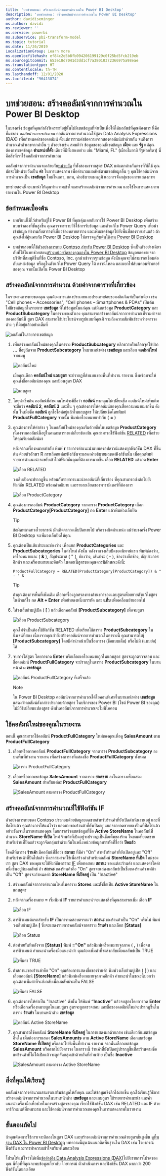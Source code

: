 ```yaml
---
title: 'บทช่วยสอน: สร้างคอลัมน์จากการคำนวณใน Power BI Desktop'
description: 'บทช่วยสอน: สร้างคอลัมน์จากการคำนวณใน Power BI Desktop'
author: davidiseminger
ms.author: davidi
ms.reviewer: ''
ms.service: powerbi
ms.subservice: pbi-transform-model
ms.topic: tutorial
ms.date: 11/26/2019
LocalizationGroup: Learn more
ms.openlocfilehash: ef84c2e5b8fb094206199129c0f25bd5fcb219eb
ms.sourcegitcommit: 653e18d7041d3dd1cf7a38010372366975a98eae
ms.translationtype: HT
ms.contentlocale: th-TH
ms.lasthandoff: 12/01/2020
ms.locfileid: "96413874"
---
```

# <a name="tutorial-create-calculated-columns-in-power-bi-desktop"></a>บทช่วยสอน: สร้างคอลัมน์จากการคำนวณใน Power BI Desktop

ในบางครั้ง ข้อมูลที่คุณกำลังวิเคราะห์อยู่นั้นไม่มีเขตข้อมูลที่จำเป็นเพื่อให้ได้ผลลัพธ์ที่คุณต้องการ นี่คือที่มาของ *คอลัมน์จากการคำนวณ* คอลัมน์จากการคำนวณใช้สูตร Data Analysis Expressions (DAX) เพื่อกำหนดค่าของคอลัมน์ ตั้งแต่การรวมค่าข้อความจากสองคอลัมน์เข้าด้วยกัน จนถึงการคำนวณค่าตัวเลขจากค่าอื่น ๆ ตัวอย่างเช่น สมมติว่า ข้อมูลของคุณมีเขตข้อมูล **เมือง** และ **รัฐ** แต่คุณต้องการเขตข้อมูล **ตำแหน่งที่ตั้ง** เดียวที่มีทั้งสองอย่าง เช่น "Miami, FL" (เมืองไมอามี รัฐฟลอริดา) นี่คือสิ่งที่เราใช้คอลัมน์จากการคำนวณ

คอลัมน์จากการคำนวณจะคล้ายกับ[หน่วยวัด](desktop-tutorial-create-measures.md) ที่ทั้งสองมาจากสูตร DAX แต่แตกต่างกันตรงที่วิธีใช้ คุณมักจะใช้หน่วยวัดเป็น **ค่า** ในการแสดงภาพ เพื่อคำนวณผลลัพธ์ตามเขตข้อมูลอื่น ๆ คุณใช้คอลัมน์จากการคำนวณเป็น **เขตข้อมูล** ใหม่ในแถว, แกน, คำอธิบายแผนภูมิ และการจัดกลุ่มของการแสดงภาพ

บทช่วยสอนนี้จะแนะนำให้คุณทำความเข้าใจและสร้างคอลัมน์จากการคำนวณ และใช้ในการแสดงภาพรายงานใน Power BI Desktop

## <a name="prerequisites"></a>ข้อกำหนดเบื้องต้น

- บทเรียนนี้มีไว้สำหรับผู้ใช้ Power BI ที่คุณคุ้นเคยกับการใช้ Power BI Desktop เพื่อสร้างแบบจำลองที่ขั้นสูงขึ้น คุณควรจะทราบวิธีใช้การรับข้อมูล และตัวแก้ไข Power Query เพื่อนำเข้าข้อมูล ทำงานกับตารางที่เกี่ยวข้องหลายตาราง และเพิ่มเขตข้อมูลไปยังพื้นที่ของรายงานแล้ว ถ้าคุณยังไม่คุ้นเคยกับ Power BI Desktop ให้ตรวจดู[เริ่มต้นใช้งาน Power BI Desktop](../fundamentals/desktop-getting-started.md)
  
- บทช่วยสอนนี้ใช้[ตัวอย่างการขาย Contoso สำหรับ Power BI Desktop](https://download.microsoft.com/download/4/6/A/46AB5E74-50F6-4761-8EDB-5AE077FD603C/Contoso%20Sales%20Sample%20for%20Power%20BI%20Desktop.zip) ซึ่งเป็นตัวอย่างเดียวกับที่ใช้ในบทช่วยสอน[สร้างหน่วยวัดของคุณเองใน Power BI Desktop](desktop-tutorial-create-measures.md) ข้อมูลยอดขายจากบริษัทที่สมมุติขึ้นที่ชื่อ Contoso, Inc. ถูกนำเข้าจากฐานข้อมูล ดังนั้นคุณจะไม่สามารถเชื่อมต่อกับแหล่งข้อมูล หรือดูในตัวแก้ไข Power Query ได้ ดาวน์โหลด และแยกไฟล์บนคอมพิวเตอร์ของคุณ จากนั้นเปิดใน Power BI Desktop

## <a name="create-a-calculated-column-with-values-from-related-tables"></a>สร้างคอลัมน์จากการคำนวณ ด้วยค่าจากตารางที่เกี่ยวข้อง

ในรายงานการขายของคุณ คุณต้องการแสดงประเภทและประเภทย่อยของผลิตภัณฑ์เป็นค่าเดียว เช่น "Cell phones – Accessories", "Cell phones – Smartphones & PDAs" เป็นต้น ไม่มีเขตข้อมูลในรายการ **เขตข้อมูล** ที่ให้ข้อมูลนั้นแก่คุณ แต่มีเขตข้อมูล **ProductCategory** และ **ProductSubcategory** ในตารางของตัวเอง คุณสามารถสร้างคอลัมน์จากการคำนวณที่รวมค่าจากสองคอลัมน์นี้ สูตร DAX สามารถใช้ประโยชน์จากรูปแบบที่คุณมี รวมถึงความสัมพันธ์ระหว่างตารางต่าง ๆ ที่มีอยู่แล้วอย่างเต็มที่

 ![คอลัมน์ในรายการเขตข้อมูล](media/desktop-tutorial-create-calculated-columns/create1.png)

1. เพื่อสร้างคอลัมน์ใหม่ของคุณในตาราง **ProductSubcategory** คลิกขวาหรือเลือกจุดไข่ปลา **...** ที่อยู่ถัดจาก **ProductSubcategory** ในบานหน้าต่าง **เขตข้อมูล** และเลือก **คอลัมน์ใหม่** จากเมนู

   ![คอลัมน์ใหม่](media/desktop-tutorial-create-calculated-columns/create2.png)

   เมื่อคุณเลือก **คอลัมน์ใหม่** **แถบสูตร** จะปรากฏที่ด้านบนของพื้นที่ทำงาน รายงาน ซึ่งพร้อมจะให้คุณตั้งชื่อคอลัมน์ของคุณ และป้อนสูตร DAX

   ![แถบสูตร](media/desktop-tutorial-create-calculated-columns/create3.png)

2. โดยค่าเริ่มต้น คอลัมน์ที่คำนวณใหม่จะมีชื่อว่า **คอลัมน์** หากคุณไม่เปลี่ยนชื่อ คอลัมน์ใหม่เพิ่มเติมจะชื่อว่า **คอลัมน์ 2**, **คอลัมน์ 3** และอื่น ๆ คุณต้องการให้คอลัมน์ของคุณสื่อความหมายมากขึ้น ดังนั้น ในเมื่อชื่อ **คอลัมน์** ถูกไฮไลต์อยู่แล้วในแถบสูตร ให้เปลี่ยนชื่อโดยพิมพ์ **ProductFullCategory** จากนั้น พิมพ์เครื่องหมายเท่ากับ ( **=** )

3. คุณต้องการให้ค่าต่าง ๆ ในคอลัมน์ใหม่ของคุณเริ่มด้วยชื่อในเขตข้อมูล **ProductCategory** เนื่องจากคอลัมน์นี้อยู่ในคนละตารางแต่เกี่ยวข้องกัน คุณสามารถใช้ฟังก์ชัน [RELATED](/dax/related-function-dax) เพื่อช่วยให้คุณรับคอลัมน์มา

   หลังจากเครื่องหมายเท่ากับ พิมพ์ **r** รายการคำแนะนำแบบดรอปดาวน์แสดงทุกฟังก์ชัน DAX ที่ขึ้นต้น ด้วยตัวอักษร R การเลือกแต่ละฟังก์ชันจะแสดงคำอธิบายผลของฟังก์ชันนั้น เมื่อคุณพิมพ์ รายการคำแนะนำจะขยับเข้าใกล้ฟังก์ชันคุณที่ต้องการมากขึ้น เลือก **RELATED** แล้วกด **Enter**

   ![เลือก RELATED](media/desktop-tutorial-create-calculated-columns/create4.png)

   วงเล็บเปิดจะปรากฏขึ้น พร้อมกับรายการแนะนำคอลัมน์ที่เกี่ยวข้อง ที่คุณสามารถส่งต่อไปยังฟังก์ชัน RELATED พร้อมคำอธิบาย และรายละเอียดของพารามิเตอร์ที่ต้องการ

   ![เลือก ProductCategory](media/desktop-tutorial-create-calculated-columns/create5.png)

4. คุณต้องการคอลัมน์ **ProductCategory** จากตาราง **ProductCategory** เลือก **ProductCategory[ProductCategory]** กด **Enter** แล้วพิมพ์วงเล็บปิด

    > [!TIP]
    > ข้อผิดพลาดทางไวยากรณ์ มักเกิดจากวงเล็บปิดหายไป หรือวางผิดตำแหน่ง แม้ว่าบางครั้ง Power BI Desktop จะเพิ่มวงเล็บปิดให้คุณ

5. คุณต้องเป็นเส้นประและช่องว่าง เพื่อแยก **ProductCategories** และ **ProductSubcategories** ในค่าใหม่ ดังนั้น หลังจากวงเล็บปิดของนิพจน์แรก พิมพ์ช่องว่าง, เครื่องหมายและ ( **&** ), อัญประกาศ ( **"** ), ช่องว่าง, เส้นประ ( **-** ), ช่องว่างอีกช่อง, อัญประกาศอีกตัว และเครื่องหมายและอีกตัว ในตอนนี้สูตรของคุณควรมีลักษณะดังนี้:

    `ProductFullCategory = RELATED(ProductCategory[ProductCategory]) & " - " &`

    > [!TIP]
    > ถ้าคุณต้องการพื้นที่เพิ่มเติม เลือกเครื่องลูกศรลงทางด้านขวาของแถบสูตรเพื่อขยายตัวแก้ไขสูตร ในตัวแก้ไข กด **Alt + Enter** เพื่อย้ายลงหนึ่งบรรทัด และ **แท็บ** เพื่อเคลื่อนย้ายออกไป

6. ใส่วงเล็บก้ามปูเปิด ( **[** ) แล้วเลือกคอลัมน์ **[ProductSubcategory]** เพื่อจบสูตร 

    ![เลือก ProductSubcategory](media/desktop-tutorial-create-calculated-columns/create6.png)

    คุณไม่จำเป็นต้องใช้ฟังก์ชัน RELATED เพื่อเรียกใช้ตาราง **ProductSubcategory** ในนิพจน์ที่สอง เนื่องจากคุณกำลังสร้างคอลัมน์จากการคำนวณในตารางนี้ คุณสามารถใสj **[ProductSubcategory]** โดยมีคำนำหน้าเป็นชื่อตาราง (ชื่อแบบเต็ม) หรือไม่มี (แบบย่อ) ได้

7. จบการใส่สูตร โดยการกด **Enter** หรือเลือกเครื่องหมายถูกในแถบสูตร สูตรจะถูกตรวจสอบ และชื่อคอลัมน์ **ProductFullCategory** จะปรากฏในตาราง **ProductSubcategory** ในบานหน้าต่าง **เขตข้อมูล**

   ![คอลัมน์ ProductFullCategory ที่เสร็จแล้ว](media/desktop-tutorial-create-calculated-columns/create7.png)

    >[!NOTE]
    >ใน Power BI Desktop คอลัมน์จากการคำนวณได้ไอคอนพิเศษในบานหน้าต่าง **เขตข้อมูล** แสดงว่าคอลัมน์ดังกล่าวประกอบด้วยสูตร ในบริการของ Power BI (ไซต์ Power BI ของคุณ) ไม่มีวิธีเปลี่ยนแปลงสูตร ดังนั้นคอลัมน์จากการคำนวณจะไม่มีไอคอน

## <a name="use-your-new-column-in-a-report"></a>ใช้คอลัมน์ใหม่ของคุณในรายงาน

ตอนนี้ คุณสามารถใช้คอลัมน์ **ProductFullCategory** ใหม่ของคุณเพื่อดู **SalesAmount** ตาม **ProductFullCategory**

1. เลือกหรือลากคอลัมน์ **ProductFullCategory** จากตาราง **ProductSubcategory** ลงบนพื้นที่ทำงาน รายงาน เพื่อสร้างตารางที่แสดงชื่อ **ProductFullCategory** ทั้งหมด

   ![ตาราง ProductFullCategory](media/desktop-tutorial-create-calculated-columns/vis1.png)

2. เลือกหรือลากเขตข้อมูล **SalesAmount** จากตาราง **ยอดขาย** ลงในตารางเพื่อแสดง **SalesAmount** สำหรับแต่ละ **ProductFullCategory**

   ![SalesAmount ตามตาราง ProductFullCategory](media/desktop-tutorial-create-calculated-columns/vis2.png)

## <a name="create-a-calculated-column-that-uses-an-if-function"></a>สร้างคอลัมน์จากการคำนวณที่ใช้ฟังก์ชัน IF

ตัวอย่างการขายของ Contoso ประกอบด้วยข้อมูลยอดขายสำหรับร้านค้าที่ยังเปิดดำเนินงานอยู่ และที่ปิดไปแล้ว คุณต้องการให้แน่ใจว่า ยอดขายของร้านค้าที่ยังเปิดอยู่ แยกจากยอดขายของรัานที่ปิดไปแล้วอย่างชัดเจนในรายงานของคุณ โดยการสร้างเขตข้อมูลที่ชื่อ **Active StoreName** ในคอลัมน์ที่คำนวณ **StoreName ที่เปิด** ใหม่ ร้านค้าที่เปิดอยู่จะปรากฏเป็นชื่อเต็มของร้าน ในขณะที่ยอดขายสำหรับร้านที่ปิดแล้วจะถูกจัดกลุ่มเข้าด้วยกันในหนึ่งหน่วยข้อมูลบรรทัดที่ชื่อว่า **ปิดแล้ว**

โชคดีที่ตาราง **ร้านค้า** มีคอลัมน์ที่ชื่อว่า **สถานะ** ที่มีค่า "On" สำหรับร้านค้าที่ยังเปิดอยู่และ "Off" สำหรับร้านค้าที่ปิดไปแล้ว ซึ่งเราสามารถใช้เพื่อสร้างค่าสำหรับคอลัมน์ **StoreName ที่เปิด** ใหม่ของเรา สูตร DAX ของคุณจะใช้ฟังก์ชันตรรกะ [IF](/dax/if-function-dax) เพื่อทดสอบ **สถานะ** ของแต่ละร้านค้า และแสดงค่าใดค่าหนึ่งขึ้นอยู่กับผลลัพธ์ ถ้า **สถานะ** ของร้านค้าคือ "On" สูตรจะแสดงผลลัพธ์เป็นชื่อของร้านค้า แต่ถ้าเป็น "Off" สูตรจะกำหนดค่า **StoreName ที่เปิดอยู่** เป็น "Inactive"

1. สร้างคอลัมน์จากการคำนวณใหม่ในตาราง **Stores** และตั้งชื่อเป็น **Active StoreName** ในแถบสูตร

2. หลังจากเครื่องหมาย **=** เริ่มพิมพ์ **IF** รายการคำแนะนำจะแสดงสิ่งที่คุณสามารถเพิ่ม เลือก **IF**

    ![เลือก IF](media/desktop-tutorial-create-calculated-columns/if1.png)

3. อาร์กิวเมนต์แรกสำหรับ **IF** เป็นการทดสอบตรรกะว่า **สถานะ** ของร้านค้าเป็น "On" หรือไม่ พิมพ์วงเล็บก้ามปูเปิด **[** ซึ่งจะแสดงรายการคอลัมน์จากตาราง **ร้านค้า** และเลือก **[Status]**

    ![เลือก Status](media/desktop-tutorial-create-calculated-columns/if2.png)

4. ต่อท้ายทันทีหลังจาก **[Status]** พิมพ์ **="On"** แล้วพิมพ์เครื่องหมายจุลภาค ( **,** ) เพื่อจบอาร์กิวเมนต์ คำแนะนำเครื่องมือแนะนำว่า คุณต้องเพิ่มค่าที่จะส่งกลับเมื่อผลลัพธ์เป็น TRUE

    ![เพิ่มค่า TRUE](media/desktop-tutorial-create-calculated-columns/if3.png)

5. ถ้าสถานะของร้านค้าคือ "On" คุณต้องการแสดงชื่อของร้านค้า พิมพ์วงเล็บก้ามปูเปิด ( **[** ) และเลือกคอลัมน์ **[StoreName]** แล้วพิมพ์เครื่องหมายจุลภาคอีกตัว คำแนะนำในขณะนี้บอกว่า คุณต้องเพิ่มค่าที่จะส่งกลับเมื่อผลลัพธ์จะเป็น FALSE

    ![เพิ่มค่า FALSE](media/desktop-tutorial-create-calculated-columns/if4.png)

6. คุณต้องการให้ค่าเป็น "Inactive" ดังนั้น ให้พิมพ์ **“Inactive”** แล้วจบสูตรโดยการกด **Enter** หรือเลือกเครื่องหมายถูกในแถบสูตร สูตรจะถูกตรวจสอบ และชื่อของคอลัมน์ใหม่จะปรากฏขึ้นในตาราง **ร้านค้า** ในบานหน้าต่าง **เขตข้อมูล**

    ![คอลัมน์ Active StoreName](media/desktop-tutorial-create-calculated-columns/if5.png)

7. คุณสามารถใช้คอลัมน์ **StoreName ที่เปิดอยู่** ในการแสดงผลด้วยภาพ เช่นเดียวกันเขตข้อมูลอื่นใด เมื่อต้องการแสดง **SalesAmounts** ตาม **Active StoreName** เลือกเขตข้อมูล **StoreName ที่เปิดอยู่** หรือลากไปยังพื้นที่ทำงาน รายงาน จากนั้นเลือกเขตข้อมูล **SalesAmount** หรือลากไปยังตาราง ในตารางนี้ ร้านค้าที่ยังเปิดอยู่ปรากฏขึ้นทีละร้านตามชื่อ แต่ร้านค้าที่ไม่ได้เปิดแล้วจะถูกจัดกลุ่มเข้าด้วยกันที่ส่วนท้าย เป็นชื่อ **Inactive**

    ![SalesAmount ตามตาราง Active StoreName](media/desktop-tutorial-create-calculated-columns/if6.png)

## <a name="what-youve-learned"></a>สิ่งที่คุณได้เรียนรู้

คอลัมน์จากการคำนวณสามารถเสริมข้อมูลให้กับคุณ และให้ข้อมูลเชิงลึกได้ง่ายขึ้น คุณได้เรียนรู้วิธีการสร้างคอลัมน์จากการคำนวณในบานหน้าต่าง **เขตข้อมูล** และแถบสูตร ใช้รายการคำแนะนำ และคำแนะนำเครื่องมือเพื่อช่วยในการสร้างสูตรของคุณ เรียกใช้ฟังก์ชัน DAX เช่น RELATED และ IF ด้วยอาร์กิวเมนต์ที่เหมาะสม และใช้คอลัมน์จากการคำนวณของคุณในการแสดงภาพในรายงาน

## <a name="next-steps"></a>ขั้นตอนถัดไป

ถ้าคุณต้องการใช้การเจาะลึกลงในสูตร DAX และสร้างคอลัมน์จากการคำนวณด้วยสูตรขั้นสูงขึ้น ดู[พื้นฐาน DAX ใน Power BI Desktop](desktop-quickstart-learn-dax-basics.md) บทความนี้มุ่งเน้นแนวคิดพื้นฐานใน DAX เช่น ไวยากรณ์ ฟังก์ชัน และการทำความเข้าใจบริบทโดยละเอียด

โปรดให้แน่ใจว่าได้เพิ่ม[ข้ออ้างอิง Data Analysis Expressions (DAX)](/dax/)ไปยังรายการโปรดของคุณ นี่คือที่ที่คุณจะพบข้อมูลเกี่ยวกับ ไวยากรณ์ ตัวดำเนินการ และฟังก์ชัน DAX มากกว่า 200 ฟังก์ชันโดยละเอียด
